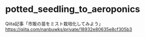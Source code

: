 # potted_seedling_to_aeroponics

Qiita記事「市販の苗をミスト栽培化してみよう」
https://qiita.com/nanbuwks/private/18932e80635e8cf305b3

